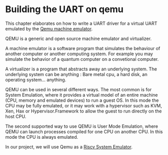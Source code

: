 # Building the UART on qemu

This chapter elaborates on how to write a UART driver for a virtual UART emulated by the [Qemu machine emulator][qemu-emulator-front-page].  

QEMU is a generic and open source machine emulator and virtualizer.

A machine emulator is a software program that simulates the behaviour of another computer or another computing system. For example you may simulate the behavior of a quantum computer on a convetional computer.

A virtualizer is a program that abstracts away an underlying system. The underlying system can be anything : Bare metal cpu, a hard disk, an operating system... anything.

QEMU can be used in several different ways. The most common is for System Emulation, where it provides a virtual model of an entire machine (CPU, memory and emulated devices) to run a guest OS. In this mode the CPU may be fully emulated, or it may work with a hypervisor such as KVM, Xen, Hax or Hypervisor.Framework to allow the guest to run directly on the host CPU.

The second supported way to use QEMU is User Mode Emulation, where QEMU can launch processes compiled for one CPU on another CPU. In this mode the CPU is always emulated.

In our project, we will use Qemu as a [Riscv System Emulator](https://www.qemu.org/docs/master/system/target-riscv.html).   



























[qemu-emulator-front-page]: https://www.qemu.org/  
[qemu-machine-emulator-explained]: ../../uart_implementations/on_qemu/qemu_emulator_explained/intro.md